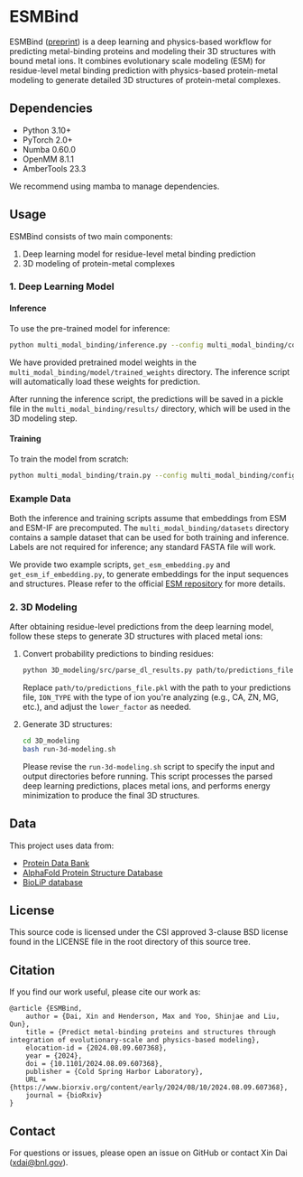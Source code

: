 # ESMBind

ESMBind ([preprint](https://www.biorxiv.org/content/10.1101/2024.08.09.607368v1)) is a deep learning and physics-based workflow for predicting metal-binding proteins and modeling their 3D structures with bound metal ions. It combines evolutionary scale modeling (ESM) for residue-level metal binding prediction with physics-based protein-metal modeling to generate detailed 3D structures of protein-metal complexes.

## Dependencies

- Python 3.10+
- PyTorch 2.0+
- Numba 0.60.0
- OpenMM 8.1.1
- AmberTools 23.3

We recommend using mamba to manage dependencies.

## Usage

ESMBind consists of two main components:

1. Deep learning model for residue-level metal binding prediction
2. 3D modeling of protein-metal complexes

### 1. Deep Learning Model

#### Inference

To use the pre-trained model for inference:

```bash
python multi_modal_binding/inference.py --config multi_modal_binding/configs/inference.json
```

We have provided pretrained model weights in the `multi_modal_binding/model/trained_weights` directory. The inference script will automatically load these weights for prediction.

After running the inference script, the predictions will be saved in a pickle file in the `multi_modal_binding/results/` directory, which will be used in the 3D modeling step.

#### Training

To train the model from scratch:

```bash
python multi_modal_binding/train.py --config multi_modal_binding/configs/training.json
```

### Example Data

Both the inference and training scripts assume that embeddings from ESM and ESM-IF are precomputed. The `multi_modal_binding/datasets` directory contains a sample dataset that can be used for both training and inference. Labels are not required for inference; any standard FASTA file will work.

We provide two example scripts, `get_esm_embedding.py` and `get_esm_if_embedding.py`, to generate embeddings for the input sequences and structures. Please refer to the official [ESM repository](https://github.com/facebookresearch/esm) for more details.

### 2. 3D Modeling

After obtaining residue-level predictions from the deep learning model, follow these steps to generate 3D structures with placed metal ions:

1. Convert probability predictions to binding residues:
   ```bash
   python 3D_modeling/src/parse_dl_results.py path/to/predictions_file.pkl ION_TYPE --lower_factor 0.5
   ```
   Replace `path/to/predictions_file.pkl` with the path to your predictions file, `ION_TYPE` with the type of ion you're analyzing (e.g., CA, ZN, MG, etc.), and adjust the `lower_factor` as needed.

2. Generate 3D structures:
   ```bash
   cd 3D_modeling
   bash run-3d-modeling.sh
   ```

   Please revise the `run-3d-modeling.sh` script to specify the input and output directories before running. This script processes the parsed deep learning predictions, places metal ions, and performs energy minimization to produce the final 3D structures.

## Data

This project uses data from:
- [Protein Data Bank](https://www.rcsb.org/)
- [AlphaFold Protein Structure Database](https://alphafold.ebi.ac.uk/)
- [BioLiP database](https://zhanggroup.org/BioLiP/index.cgi)

## License

This source code is licensed under the CSI approved 3-clause BSD license found in the LICENSE file in the root directory of this source tree.

## Citation
If you find our work useful, please cite our work as:
```
@article {ESMBind,
	author = {Dai, Xin and Henderson, Max and Yoo, Shinjae and Liu, Qun},
	title = {Predict metal-binding proteins and structures through integration of evolutionary-scale and physics-based modeling},
	elocation-id = {2024.08.09.607368},
	year = {2024},
	doi = {10.1101/2024.08.09.607368},
	publisher = {Cold Spring Harbor Laboratory},
	URL = {https://www.biorxiv.org/content/early/2024/08/10/2024.08.09.607368},
	journal = {bioRxiv}
}
```

## Contact

For questions or issues, please open an issue on GitHub or contact Xin Dai (xdai@bnl.gov).
